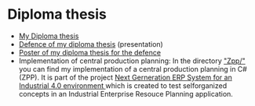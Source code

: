 # Diploma thesis

- [My Diploma thesis](https://github.com/pascalschumann/Master-4.0/blob/master/Zpp/diploma_thesis.pdf)
- [Defence of my diploma thesis](https://github.com/pascalschumann/Master-4.0/blob/master/Zpp/defence_diploma_thesis_presentation.pdf) (presentation)
- [Poster of my diploma thesis for the defence](https://github.com/pascalschumann/diploma-thesis-central-production-planning/blob/master/Zpp/POSTER_HANDOUT_V2.pdf)
- Implementation of central production planning: In the directory ["Zpp/"](https://github.com/pascalschumann/diploma-thesis-central-production-planning/tree/master/Zpp) you can find my implementation of a central production planning in C# (ZPP).
It is part of the project [Next Gerneration ERP System for an Industrial 4.0 environment ](https://github.com/Krockema/ng-erp-4.0) which is created to test selforganized concepts in an Industrial Enterprise Resouce Planning application.
